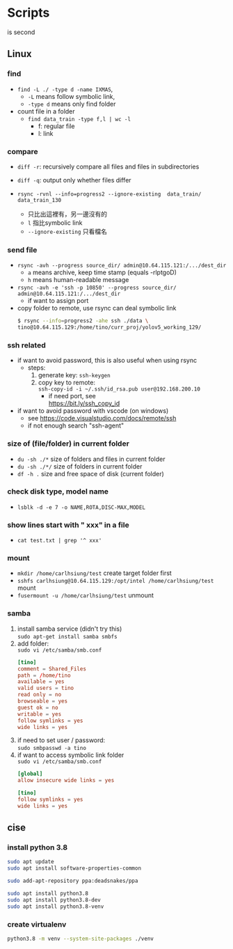 # Scripts

is second


## Linux 

### find

- `find -L ./ -type d -name IXMAS`, 
  - `-L` means follow symbolic link, 
  - `-type d` means only find folder
- count file in a folder
  - `find data_train -type f,l | wc -l`
    - f: regular file
    - l: link


### compare 

- `diff -r`: recursively compare all files and files in subdirectories
- `diff -q`: output only whether files differ

- `rsync -rvnl --info=progress2 --ignore-existing  data_train/ data_train_130`
  - 只比出這裡有，另一邊沒有的
  - `l` 指比symbolic link
  - `--ignore-existing` 只看檔名


### send file

- `rsync -avh --progress source_dir/ admin@10.64.115.121:/.../dest_dir`
  - `a` means archive, keep time stamp (equals -rlptgoD)
  - `h` means human-readable message
- `rsync -avh -e 'ssh -p 10850' --progress source_dir/ admin@10.64.115.121:/.../dest_dir`
  - if want to assign port
- copy folder to remote, use rsync can deal symbolic link
  ```bash
  $ rsync --info=progress2 -ahe ssh ./data \
  tino@10.64.115.129:/home/tino/curr_proj/yolov5_working_129/
  ```


### ssh related

- if want to avoid password, this is also useful when using rsync
  - steps:
    1. generate key: `ssh-keygen`
    2. copy key to remote:  
       `ssh-copy-id -i ~/.ssh/id_rsa.pub user@192.168.200.10`
       - if need port, see  
         <https://bit.ly/ssh_copy_id>
- if want to avoid password with vscode (on windows)
  - see <https://code.visualstudio.com/docs/remote/ssh>
  - if not enough search "ssh-agent"


### size of (file/folder) in current folder

- `du -sh ./*` size of folders and files in current folder
- `du -sh ./*/` size of folders in current folder
- `df -h .` size and free space of disk (current folder)


### check disk type, model name

- `lsblk -d -e 7 -o NAME,ROTA,DISC-MAX,MODEL`


### show lines start with " xxx" in a file

- `cat test.txt | grep '^ xxx'`


### mount

- `mkdir /home/carlhsiung/test` create target folder first
- `sshfs carlhsiung@10.64.115.129:/opt/intel /home/carlhsiung/test` mount
- `fusermount -u /home/carlhsiung/test` unmount


### samba

1. install samba service (didn't try this)  
   `sudo apt-get install samba smbfs`
2. add folder:  
   `sudo vi /etc/samba/smb.conf`
   ```conf
   [tino]
   comment = Shared_Files
   path = /home/tino
   available = yes
   valid users = tino
   read only = no
   browseable = yes
   guest ok = no
   writable = yes
   follow symlinks = yes
   wide links = yes
   ```
3. if need to set user / password:  
   `sudo smbpasswd -a tino`
4. if want to access symbolic link folder  
   `sudo vi /etc/samba/smb.conf`  
   ```conf
   [global]
   allow insecure wide links = yes
   
   [tino]
   follow symlinks = yes
   wide links = yes
   ```


## cise

### install python 3.8

```bash
sudo apt update
sudo apt install software-properties-common

sudo add-apt-repository ppa:deadsnakes/ppa

sudo apt install python3.8
sudo apt install python3.8-dev
sudo apt install python3.8-venv
```

### create virtualenv

```bash
python3.8 -m venv --system-site-packages ./venv
```

